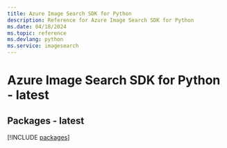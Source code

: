 ```yaml
---
title: Azure Image Search SDK for Python
description: Reference for Azure Image Search SDK for Python
ms.date: 04/18/2024
ms.topic: reference
ms.devlang: python
ms.service: imagesearch
---
```

# Azure Image Search SDK for Python - latest
## Packages - latest
[!INCLUDE [packages](image-search-index.md)]